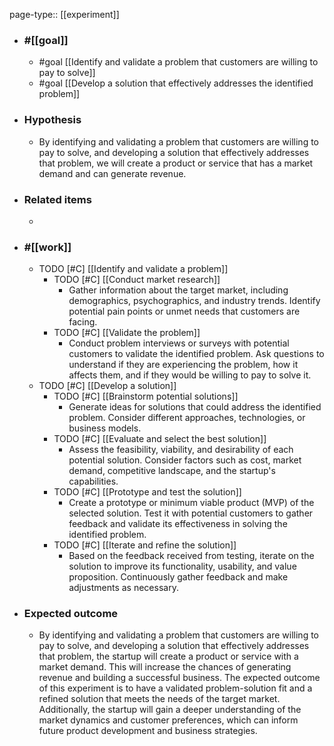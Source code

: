 page-type:: [[experiment]]



  - ### #[[goal]]
    - #goal [[Identify and validate a problem that customers are willing to pay to solve]]
    - #goal [[Develop a solution that effectively addresses the identified problem]]
  - ### Hypothesis
    - By identifying and validating a problem that customers are willing to pay to solve, and developing a solution that effectively addresses that problem, we will create a product or service that has a market demand and can generate revenue.
  - ### Related items
    - 
  - ### #[[work]]
    - TODO [#C] [[Identify and validate a problem]]
      - TODO [#C] [[Conduct market research]]
        - Gather information about the target market, including demographics, psychographics, and industry trends. Identify potential pain points or unmet needs that customers are facing.
      - TODO [#C] [[Validate the problem]]
        - Conduct problem interviews or surveys with potential customers to validate the identified problem. Ask questions to understand if they are experiencing the problem, how it affects them, and if they would be willing to pay to solve it.
    - TODO [#C] [[Develop a solution]]
      - TODO [#C] [[Brainstorm potential solutions]]
        - Generate ideas for solutions that could address the identified problem. Consider different approaches, technologies, or business models.
      - TODO [#C] [[Evaluate and select the best solution]]
        - Assess the feasibility, viability, and desirability of each potential solution. Consider factors such as cost, market demand, competitive landscape, and the startup's capabilities.
      - TODO [#C] [[Prototype and test the solution]]
        - Create a prototype or minimum viable product (MVP) of the selected solution. Test it with potential customers to gather feedback and validate its effectiveness in solving the identified problem.
      - TODO [#C] [[Iterate and refine the solution]]
        - Based on the feedback received from testing, iterate on the solution to improve its functionality, usability, and value proposition. Continuously gather feedback and make adjustments as necessary.
  - ### Expected outcome
    - By identifying and validating a problem that customers are willing to pay to solve, and developing a solution that effectively addresses that problem, the startup will create a product or service with a market demand. This will increase the chances of generating revenue and building a successful business. The expected outcome of this experiment is to have a validated problem-solution fit and a refined solution that meets the needs of the target market. Additionally, the startup will gain a deeper understanding of the market dynamics and customer preferences, which can inform future product development and business strategies.











